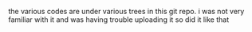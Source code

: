 the various codes are under various trees in this git repo. i was not very familiar with it and was having trouble uploading it so did it like that
